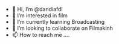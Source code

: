 - 👋 Hi, I’m @dandiafdl
- 👀 I’m interested in film
- 🌱 I’m currently learning Broadcasting
- 💞️ I’m looking to collaborate on Filmakinh
- 📫 How to reach me ....

<!---
dandiafdl/dandiafdl is a ✨ special ✨ repository because its `README.md` (this file) appears on your GitHub profile.
You can click the Preview link to take a look at your changes.
--->
